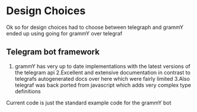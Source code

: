 # Design Choices
Ok so for design choices had to choose between telegraph and grammY ended up using going for grammY over telegraf 
## Telegram bot framework
1. grammY has very up to date implementations with the latest versions of the telegram api
2.Excellent and extensive documentation in contrast to telegrafs autogenerated docs over here which were fairly limited
3.Also telegraf was back ported from javascript which adds very complex type definitions

Current code is just the standard example code for the grammY bot 